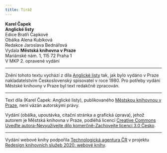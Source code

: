 ```yaml
---
title: Tiráž
---
```


**Karel Čapek**  
**Anglické listy**  
Edice Bratři Čapkové  
Obálka Alena Kubíková  
Redakce Jaroslava Bednářová  
Vydala **Městská knihovna v Praze**  
Mariánské nám. 1, 115 72 Praha 1  
V MKP 2. opravené vydání  
[^1]: Punch – tehdejší humoristický časopis. _Pozn. red._  
[^2]: Damara – pryskyřice z damaroně nebo jiných asijských stromů. _Pozn. red._  
[^3]: Svislý, kolmý; zde označení slohu z doby pozdní angl. gotiky. _Pozn. red._  
[^4]: Chrámová skladba, kantáta. _Pozn. red._  
[^5]: Eli, Eli, lama sabachtani! – parafráze posledních slov utrpení Ježíše Krista (Bože můj, proč jsi mě opustil!) _Pozn. red._  
[^6]: Wynds nebo closes (skot. dialekt) – úzké cesty k domkům ve starém Edinburghu. _Pozn. red._  
[^7]: Gleny – horské rokle, úžlabiny. _Pozn. red._  
[^8]: Terra hyberborea – podle starověké představy Země blaha. _Pozn. red._  
[^9]: Vyhlídkové otevřené autokary. _Pozn. red._  
[^10]: Z franc. clavecin – cembalo, starý klávesový hudební nástroj. _Pozn. red._  
[^11]: Smetanový vaječný krém. _Pozn. red._  
[^12]: Ostrovní. _Pozn. red._  
V MKP 1. elektronické vydání z 10. 10. 2022.

***

Znění tohoto textu vychází z díla [Anglické listy](https://search.mlp.cz/cz/titul/cestopisy/159909/) tak, jak bylo vydáno v Praze nakladatelstvím Československý spisovatel v roce 1980. Pro potřeby vydání Městské knihovny v Praze byl text redakčně zpracován.

***


Text díla (Karel Čapek: Anglické listy), publikovaného [Městskou knihovnou v Praze](https://www.mlp.cz/cz/), není vázán autorskými právy.


Vydání (obálka, upoutávka, citační stránka a grafická úprava), jehož autorem je Městská knihovna v Praze, podléhá licenci [Creative Commons Uveďte autora-Nevyužívejte dílo komerčně-Zachovejte licenci 3.0 Česko](https://creativecommons.org/licenses/by-nc-sa/3.0/cz/).

***

Vydání webové knihy podpořila [Technologická agentura ČR](https://www.tacr.cz/) v projektu [Redesign knihovních služeb 2020: webové knihy](https://starfos.tacr.cz/cs/project/TL04000391).